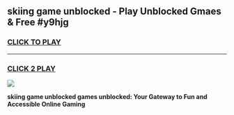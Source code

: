 
## skiing game unblocked - Play Unblocked Gmaes & Free #y9hjg
<h3>
<a href="https://premium.freeplayer.one?title=skiing_game_unblocked&ref=03M">CLICK TO PLAY</a></h3>
<hr>

<h3>
<a href="https://premium.freeplayer.one?title=skiing_game_unblocked&ref=03M">CLICK 2 PLAY</a>
  
</h3>

<a href="https://premium.freeplayer.one?title=skiing_game_unblocked&ref=03M"><img src="https://clearcache.store/games.png"></a>


**skiing game unblocked games unblocked: Your Gateway to Fun and Accessible Online Gaming**
